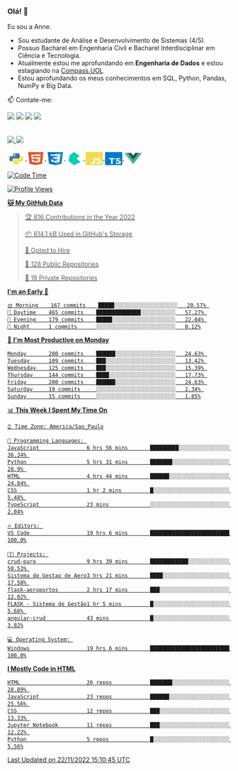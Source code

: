 ### Olá! 👋
Eu sou a Anne. 
- Sou estudante de Análise e Desenvolvimento de Sistemas (4/5).
- Possuo Bacharel em Engenharia Civil e Bacharel Interdisciplinar em Ciência e Tecnologia.
- Atualmente estou me aprofundando em **Engenharia de Dados** e estou estagiando na [Compass.UOL](https://compass.uol/pt/home/) 
- Estou aprofundando os meus conhecimentos em SQL, Python, Pandas, NumPy e Big Data.

📫 Contate-me: 

<div>
<a href="https://www.instagram.com/annekarolinefc/" target="_blank"><img src="https://img.shields.io/badge/-Instagram-%23E4405F?style=for-the-badge&logo=instagram&logoColor=white" target="_blank"></a> 
<a href = "mailto:annekarolinefc@gmail.com"><img src="https://img.shields.io/badge/-Gmail-%23333?style=for-the-badge&logo=gmail&logoColor=white" target="_blank"></a>
<a href="https://www.linkedin.com/in/devannekarolinefc/" target="_blank"><img src="https://img.shields.io/badge/-LinkedIn-%230077B5?style=for-the-badge&logo=linkedin&logoColor=white" target="_blank"></a> 
<a href="https://api.whatsapp.com/send?phone=5533991375118&text=Ol%C3%A1%20Anne!%20" target="_blank"><img src="https://img.shields.io/badge/WhatsApp-25D366?style=for-the-badge&logo=whatsapp&logoColor=white" target="_blank"></a>
</div>

</br>

</br>
<div>
  <a href="https://github.com/annekarolinefc">
  <img height="180em" src="https://github-readme-stats.vercel.app/api?username=annekarolinefc&show_icons=true&theme=dracula&include_all_commits=true&count_private=true"/>
  <img height="180em" src="https://github-readme-stats.vercel.app/api/top-langs/?username=annekarolinefc&layout=compact&langs_count=7&theme=dracula"/>
</div>
  
  <div style="display: inline_block"><br>  
  <img align="center" alt="Anne-Python" height="30" width="40" src="https://raw.githubusercontent.com/devicons/devicon/master/icons/python/python-original.svg">
  <img align="center" alt="Anne-HTML" height="30" width="40" src="https://raw.githubusercontent.com/devicons/devicon/master/icons/html5/html5-original.svg">
  <img align="center" alt="Anne-CSS" height="30" width="40"
 src="https://raw.githubusercontent.com/devicons/devicon/master/icons/css3/css3-original.svg">
  <img align="center" alt="Anne-Bulma" height="30" width="40"
 src="https://github.com/devicons/devicon/blob/master/icons/bulma/bulma-plain.svg">
  <img align="center" alt="Anne-Js" height="30" width="40" src="https://raw.githubusercontent.com/devicons/devicon/master/icons/javascript/javascript-plain.svg">
    <img align="center" alt="Anne-Ts" height="30" width="40" src="https://github.com/devicons/devicon/blob/master/icons/typescript/typescript-original.svg">
      <img align="center" alt="Anne-Vue" height="30" width="40" src="https://github.com/devicons/devicon/blob/master/icons/vuejs/vuejs-original.svg">
</div>
<!--
  <img align="center" alt="Anne-An" height="30" width="40" src="https://github.com/devicons/devicon/blob/master/icons/angularjs/angularjs-original.svg">

-->
</br>
</br>
</br>
<!--START_SECTION:waka-->
![Code Time](http://img.shields.io/badge/Code%20Time-70%20hrs%2019%20mins-blue)

![Profile Views](http://img.shields.io/badge/Profile%20Views-0-blue)

**🐱 My GitHub Data** 

> 🏆 816 Contributions in the Year 2022
 > 
> 📦 614.1 kB Used in GitHub's Storage 
 > 
> 💼 Opted to Hire
 > 
> 📜 128 Public Repositories 
 > 
> 🔑 19 Private Repositories  
 > 
**I'm an Early 🐤** 

```text
🌞 Morning    167 commits    █████░░░░░░░░░░░░░░░░░░░░   20.57% 
🌇 Daytime    465 commits    ██████████████░░░░░░░░░░░   57.27% 
🌃 Evening    179 commits    █████░░░░░░░░░░░░░░░░░░░░   22.04% 
🌙 Night      1 commits      ░░░░░░░░░░░░░░░░░░░░░░░░░   0.12%

```
📅 **I'm Most Productive on Monday** 

```text
Monday       200 commits    ██████░░░░░░░░░░░░░░░░░░░   24.63% 
Tuesday      109 commits    ███░░░░░░░░░░░░░░░░░░░░░░   13.42% 
Wednesday    125 commits    ███░░░░░░░░░░░░░░░░░░░░░░   15.39% 
Thursday     144 commits    ████░░░░░░░░░░░░░░░░░░░░░   17.73% 
Friday       200 commits    ██████░░░░░░░░░░░░░░░░░░░   24.63% 
Saturday     19 commits     ░░░░░░░░░░░░░░░░░░░░░░░░░   2.34% 
Sunday       15 commits     ░░░░░░░░░░░░░░░░░░░░░░░░░   1.85%

```


📊 **This Week I Spent My Time On** 

```text
⌚︎ Time Zone: America/Sao_Paulo

💬 Programming Languages: 
JavaScript               6 hrs 56 mins       █████████░░░░░░░░░░░░░░░░   36.34% 
Python                   5 hrs 31 mins       ███████░░░░░░░░░░░░░░░░░░   28.9% 
HTML                     4 hrs 44 mins       ██████░░░░░░░░░░░░░░░░░░░   24.84% 
CSS                      1 hr 2 mins         █░░░░░░░░░░░░░░░░░░░░░░░░   5.48% 
TypeScript               23 mins             ░░░░░░░░░░░░░░░░░░░░░░░░░   2.04%

🔥 Editors: 
VS Code                  19 hrs 6 mins       █████████████████████████   100.0%

🐱‍💻 Projects: 
crud-puro                9 hrs 39 mins       ████████████░░░░░░░░░░░░░   50.53% 
Sistema de Gestao de Aero3 hrs 21 mins       ████░░░░░░░░░░░░░░░░░░░░░   17.58% 
flask-aeroportos         2 hrs 17 mins       ███░░░░░░░░░░░░░░░░░░░░░░   12.02% 
FLASK - Sistema de Gestão1 hr 5 mins         █░░░░░░░░░░░░░░░░░░░░░░░░   5.68% 
angular-crud             43 mins             █░░░░░░░░░░░░░░░░░░░░░░░░   3.82%

💻 Operating System: 
Windows                  19 hrs 6 mins       █████████████████████████   100.0%

```

**I Mostly Code in HTML** 

```text
HTML                     26 repos            ███████░░░░░░░░░░░░░░░░░░   28.89% 
JavaScript               23 repos            ██████░░░░░░░░░░░░░░░░░░░   25.56% 
CSS                      12 repos            ███░░░░░░░░░░░░░░░░░░░░░░   13.33% 
Jupyter Notebook         11 repos            ███░░░░░░░░░░░░░░░░░░░░░░   12.22% 
Python                   5 repos             █░░░░░░░░░░░░░░░░░░░░░░░░   5.56%

```



 Last Updated on 22/11/2022 15:10:45 UTC
<!--END_SECTION:waka-->
  
